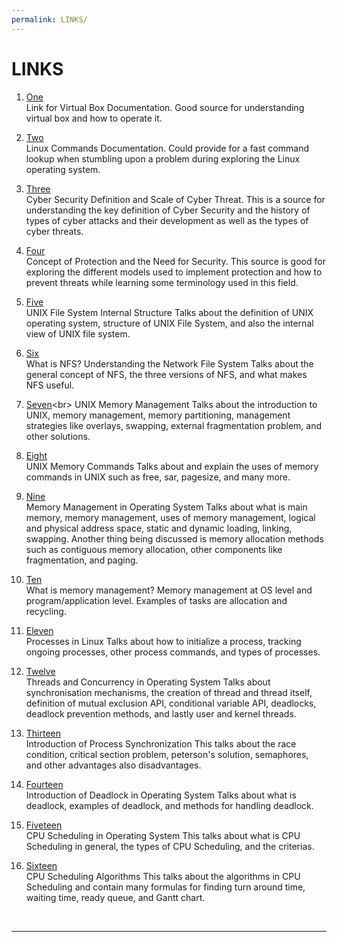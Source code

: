 ```yaml
---
permalink: LINKS/
---
```


# LINKS

1. [One](https://www.virtualbox.org/manual/ch01.html)<br>
Link for Virtual Box Documentation.
Good source for understanding virtual box and how to operate it.

2. [Two](https://docs.rockylinux.org/books/admin_guide/03-commands/)<br>
Linux Commands Documentation.
Could provide for a fast command lookup when stumbling upon a problem during exploring the Linux operating system.

3. [Three](https://www.kaspersky.com/resource-center/definitions/what-is-cyber-security)<br>
Cyber Security Definition and Scale of Cyber Threat.
This is a source for understanding the key definition of Cyber Security and the history of types of cyber attacks and their development as well as the types of cyber threats.

4. [Four](https://www.codingninjas.com/studio/library/protection-and-security-in-operating-system)<br>
Concept of Protection and the Need for Security.
This source is good for exploring the different models used to implement protection and how to prevent threats while learning some terminology used in this field.

5. [Five](https://www.javatpoint.com/internal-structure-of-unix-file-system)<br>
UNIX File System Internal Structure
Talks about the definition of UNIX operating system, structure of UNIX File System, and also the internal view of UNIX file system.

6. [Six](https://www.atera.com/blog/what-is-nfs-understanding-the-network-file-system/)<br>
What is NFS? Understanding the Network File System
Talks about the general concept of NFS, the three versions of NFS, and what makes NFS useful.

7. [Seven](https://www.ukessays.com/essays/computer-science/memory-management-in-unix-operating-system-computer-science-essay.php#:~:text=UNIX%20owns%20a%20(semi%2D),from%20corrupting%20the%20system%20area.)<br>
UNIX Memory Management
Talks about the introduction to UNIX, memory management, memory partitioning, management strategies like overlays, swapping, external fragmentation problem, and other solutions.

8. [Eight](https://www.networkworld.com/article/2696541/unix--knowing-your-memory-commands.html)<br>
UNIX Memory Commands
Talks about and explain the uses of memory commands in UNIX such as free, sar, pagesize, and many more.

9. [Nine](https://www.geeksforgeeks.org/memory-management-in-operating-system/)<br>
Memory Management in Operating System
Talks about what is main memory, memory management, uses of memory management, logical and physical address space, static and dynamic loading, linking, swapping. Another thing being discussed is memory allocation methods such as contiguous memory allocation, other components like fragmentation, and paging.

10. [Ten](https://www.techtarget.com/whatis/definition/memory-management)<br>
What is memory management?
Memory management at OS level and program/application level. Examples of tasks are allocation and recycling. 

11. [Eleven](https://www.geeksforgeeks.org/processes-in-linuxunix/)<br>
Processes in Linux
Talks about how to initialize a process, tracking ongoing processes, other process commands, and types of processes.

12. [Twelve](https://medium.com/@akhandmishra/operating-system-threads-and-concurrency-aec2036b90f8)<br>
Threads and Concurrency in Operating System
Talks about synchronisation mechanisms, the creation of thread and thread itself, definition of mutual exclusion API, conditional variable API, deadlocks, deadlock prevention methods, and lastly user and kernel threads.

13. [Thirteen](https://www.geeksforgeeks.org/introduction-of-process-synchronization/)<br>
Introduction of Process Synchronization
This talks about the race condition, critical section problem, peterson's solution, semaphores, and other advantages also disadvantages.

14. [Fourteen](https://www.geeksforgeeks.org/introduction-of-deadlock-in-operating-system/)<br>
Introduction of Deadlock in Operating System
Talks about what is deadlock, examples of deadlock, and methods for handling deadlock.

15. [Fiveteen](https://www.scaler.com/topics/operating-system/cpu-scheduling/)<br>
CPU Scheduling in Operating System
This talks about what is CPU Scheduling in general, the types of CPU Scheduling, and the criterias.

16. [Sixteen](https://www.javatpoint.com/cpu-scheduling-algorithms-in-operating-systems)<br>
CPU Scheduling Algorithms
This talks about the algorithms in CPU Scheduling and contain many formulas for finding turn around time, waiting time, ready queue, and Gantt chart.

<br>
<hr>
